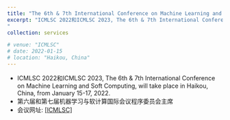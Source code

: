 ```yaml
---
title: "The 6th & 7th International Conference on Machine Learning and Soft Computing程序委员会主席"
excerpt: "ICMLSC 2022和ICMLSC 2023, The 6th & 7th International Conference on Machine Learning and Soft Computing, will take place in Haikou, China, from January 15-17, 2022. <br/>
"
collection: services

# venue: "ICMLSC"
# date: 2022-01-15
# location: "Haikou, China"
---
```


* ICMLSC 2022和ICMLSC 2023, The 6th & 7th International Conference on Machine Learning and Soft Computing, will take place in Haikou, China, from January 15-17, 2022. 
* 第六届和第七届机器学习与软计算国际会议程序委员会主席
* 会议网址: <a href= "http://icmlsc.org/com.html">[ICMLSC]